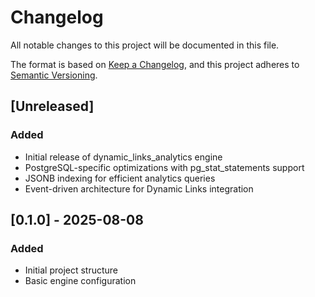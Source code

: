 # Changelog

All notable changes to this project will be documented in this file.

The format is based on [Keep a Changelog](https://keepachangelog.com/en/1.0.0/),
and this project adheres to [Semantic Versioning](https://semver.org/spec/v2.0.0.html).

## [Unreleased]

### Added
- Initial release of dynamic_links_analytics engine
- PostgreSQL-specific optimizations with pg_stat_statements support
- JSONB indexing for efficient analytics queries
- Event-driven architecture for Dynamic Links integration

## [0.1.0] - 2025-08-08

### Added
- Initial project structure
- Basic engine configuration
